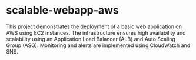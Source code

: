 # scalable-webapp-aws
This project demonstrates the deployment of a basic web application on AWS using EC2 instances. The infrastructure ensures high availability and scalability using an Application Load Balancer (ALB) and Auto Scaling Group (ASG). Monitoring and alerts are implemented using CloudWatch and SNS.
